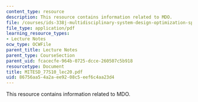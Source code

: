 ```yaml
---
content_type: resource
description: This resource contains information related to MDO.
file: /courses/ids-338j-multidisciplinary-system-design-optimization-spring-2010/86756aa54a2aee9208c5eef6c4aa23d4_MITESD_77S10_lec20.pdf
file_type: application/pdf
learning_resource_types:
- Lecture Notes
ocw_type: OCWFile
parent_title: Lecture Notes
parent_type: CourseSection
parent_uid: fcacecfe-964b-0725-dcce-260507c5b918
resourcetype: Document
title: MITESD_77S10_lec20.pdf
uid: 86756aa5-4a2a-ee92-08c5-eef6c4aa23d4
---
```

This resource contains information related to MDO.

